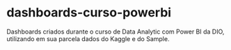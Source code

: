 # dashboards-curso-powerbi
Dashboards criados durante o curso de Data Analytic com Power BI da DIO, utilizando em sua parcela dados do Kaggle e do Sample.
